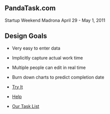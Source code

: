 PandaTask.com
---
Startup Weekend Madrona
April 29 - May 1, 2011

Design Goals
----

- Very easy to enter data
- Implicitly capture actual work time
- Multiple people can edit in real time
- Burn down charts to predict completion date

- [Try It](http://pandatask.pageforest.com/project)
- [Help](http://wiki.pageforest.com/#pandatask)
- [Our Task List](http://pandatask.pageforest.com/project/#panda-task-help)

